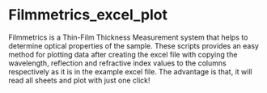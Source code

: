 # Filmmetrics_excel_plot

Filmmetrics is a Thin-Film Thickness Measurement system that helps to determine optical properties of the sample. These scripts provides 
an easy method for plotting data after creating the excel file with copying the wavelength, reflection and refractive index values to 
the columns respectively as it is in the example excel file. The advantage is that, it will read all sheets and plot with just one click!
